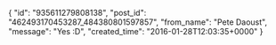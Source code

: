  {
   "id": "935611279808138",
   "post_id": "462493170453287_484380801597857",
   "from_name": "Pete Daoust",
   "message": "Yes :D",
   "created_time": "2016-01-28T12:03:35+0000"
 }
